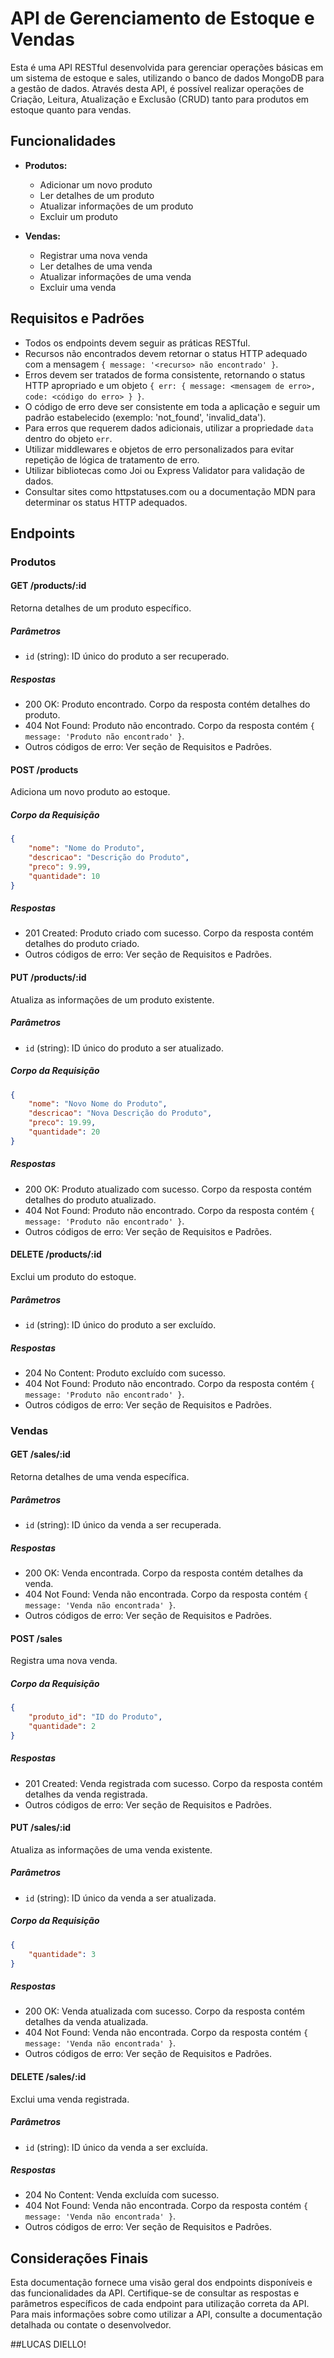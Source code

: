 # API de Gerenciamento de Estoque e Vendas

Esta é uma API RESTful desenvolvida para gerenciar operações básicas em um sistema de estoque e sales, utilizando o banco de dados MongoDB para a gestão de dados. Através desta API, é possível realizar operações de Criação, Leitura, Atualização e Exclusão (CRUD) tanto para produtos em estoque quanto para vendas.

## Funcionalidades

- **Produtos:**
    - Adicionar um novo produto
    - Ler detalhes de um produto
    - Atualizar informações de um produto
    - Excluir um produto

- **Vendas:**
    - Registrar uma nova venda
    - Ler detalhes de uma venda
    - Atualizar informações de uma venda
    - Excluir uma venda

## Requisitos e Padrões

- Todos os endpoints devem seguir as práticas RESTful.
- Recursos não encontrados devem retornar o status HTTP adequado com a mensagem `{ message: '<recurso> não encontrado' }`.
- Erros devem ser tratados de forma consistente, retornando o status HTTP apropriado e um objeto `{ err: { message: <mensagem de erro>, code: <código do erro> } }`.
- O código de erro deve ser consistente em toda a aplicação e seguir um padrão estabelecido (exemplo: 'not_found', 'invalid_data').
- Para erros que requerem dados adicionais, utilizar a propriedade `data` dentro do objeto `err`.
- Utilizar middlewares e objetos de erro personalizados para evitar repetição de lógica de tratamento de erro.
- Utilizar bibliotecas como Joi ou Express Validator para validação de dados.
- Consultar sites como httpstatuses.com ou a documentação MDN para determinar os status HTTP adequados.

## Endpoints

### Produtos

#### GET /products/:id
Retorna detalhes de um produto específico.

##### Parâmetros
- `id` (string): ID único do produto a ser recuperado.

##### Respostas
- 200 OK: Produto encontrado. Corpo da resposta contém detalhes do produto.
- 404 Not Found: Produto não encontrado. Corpo da resposta contém `{ message: 'Produto não encontrado' }`.
- Outros códigos de erro: Ver seção de Requisitos e Padrões.

#### POST /products
Adiciona um novo produto ao estoque.

##### Corpo da Requisição
```json
{
    "nome": "Nome do Produto",
    "descricao": "Descrição do Produto",
    "preco": 9.99,
    "quantidade": 10
}
```

##### Respostas
- 201 Created: Produto criado com sucesso. Corpo da resposta contém detalhes do produto criado.
- Outros códigos de erro: Ver seção de Requisitos e Padrões.

#### PUT /products/:id
Atualiza as informações de um produto existente.

##### Parâmetros
- `id` (string): ID único do produto a ser atualizado.

##### Corpo da Requisição
```json
{
    "nome": "Novo Nome do Produto",
    "descricao": "Nova Descrição do Produto",
    "preco": 19.99,
    "quantidade": 20
}
```

##### Respostas
- 200 OK: Produto atualizado com sucesso. Corpo da resposta contém detalhes do produto atualizado.
- 404 Not Found: Produto não encontrado. Corpo da resposta contém `{ message: 'Produto não encontrado' }`.
- Outros códigos de erro: Ver seção de Requisitos e Padrões.

#### DELETE /products/:id
Exclui um produto do estoque.

##### Parâmetros
- `id` (string): ID único do produto a ser excluído.

##### Respostas
- 204 No Content: Produto excluído com sucesso.
- 404 Not Found: Produto não encontrado. Corpo da resposta contém `{ message: 'Produto não encontrado' }`.
- Outros códigos de erro: Ver seção de Requisitos e Padrões.

### Vendas

#### GET /sales/:id
Retorna detalhes de uma venda específica.

##### Parâmetros
- `id` (string): ID único da venda a ser recuperada.

##### Respostas
- 200 OK: Venda encontrada. Corpo da resposta contém detalhes da venda.
- 404 Not Found: Venda não encontrada. Corpo da resposta contém `{ message: 'Venda não encontrada' }`.
- Outros códigos de erro: Ver seção de Requisitos e Padrões.

#### POST /sales
Registra uma nova venda.

##### Corpo da Requisição
```json
{
    "produto_id": "ID do Produto",
    "quantidade": 2
}
```

##### Respostas
- 201 Created: Venda registrada com sucesso. Corpo da resposta contém detalhes da venda registrada.
- Outros códigos de erro: Ver seção de Requisitos e Padrões.

#### PUT /sales/:id
Atualiza as informações de uma venda existente.

##### Parâmetros
- `id` (string): ID único da venda a ser atualizada.

##### Corpo da Requisição
```json
{
    "quantidade": 3
}
```

##### Respostas
- 200 OK: Venda atualizada com sucesso. Corpo da resposta contém detalhes da venda atualizada.
- 404 Not Found: Venda não encontrada. Corpo da resposta contém `{ message: 'Venda não encontrada' }`.
- Outros códigos de erro: Ver seção de Requisitos e Padrões.

#### DELETE /sales/:id
Exclui uma venda registrada.

##### Parâmetros
- `id` (string): ID único da venda a ser excluída.

##### Respostas
- 204 No Content: Venda excluída com sucesso.
- 404 Not Found: Venda não encontrada. Corpo da resposta contém `{ message: 'Venda não encontrada' }`.
- Outros códigos de erro: Ver seção de Requisitos e Padrões.

## Considerações Finais

Esta documentação fornece uma visão geral dos endpoints disponíveis e das funcionalidades da API. Certifique-se de consultar as respostas e parâmetros específicos de cada endpoint para utilização correta da API. Para mais informações sobre como utilizar a API, consulte a documentação detalhada ou contate o desenvolvedor.

##LUCAS DIELLO!
